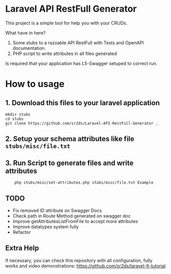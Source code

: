 # Laravel API RestFull Generator

This project is a simple tool for help you with your CRUDs.

What have in here?

1. Some stubs to a razoable API RestFull with Tests and OpenAPI documentation.
2. PHP script to write attributes in all files generated

Is required that your application has L5-Swagger setuped to correct run. 


# How to usage

## 1. Download this files to your laravel application 

```
mkdir stubs
cd stubs
git clone https://github.com/sr2ds/Laravel-API-RestFull-Generator .
```

## 2. Setup your schema attributes like file `stubs/misc/file.txt`

## 3. Run Script to generate files and write attributes

```
    php stubs/misc/set-attributes.php stubs/misc/file.txt Example
```

## TODO

* Fix removed ID attribute on Swagger Docs 
* Check path in Route Method generated on swagger doc
* Improve getAttributesListFromFile to accept more attributes
* Improve datatypes system fully
* Refactor

## Extra Help

If necessary, you can check this repository with all configuration, fully works and video demonstrations:
https://github.com/sr2ds/laravel-9-tutorial